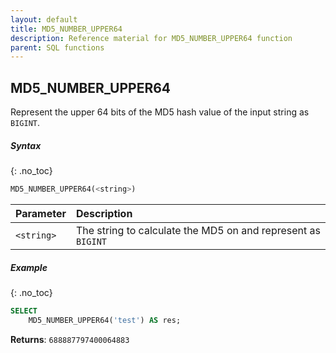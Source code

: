 ```yaml
---
layout: default
title: MD5_NUMBER_UPPER64
description: Reference material for MD5_NUMBER_UPPER64 function
parent: SQL functions
---
```


## MD5\_NUMBER\_UPPER64

Represent the upper 64 bits of the MD5 hash value of the input string as `BIGINT`.

##### Syntax
{: .no_toc}

```sql
​​MD5_NUMBER_UPPER64(<string>)​​
```

| Parameter  | Description                                                  |
| :---------- | :------------------------------------------------------------ |
| `<string>` | The string to calculate the MD5 on and represent as `BIGINT` |

##### Example
{: .no_toc}

```sql
SELECT
	MD5_NUMBER_UPPER64('test') AS res;
```

**Returns**: `688887797400064883`
